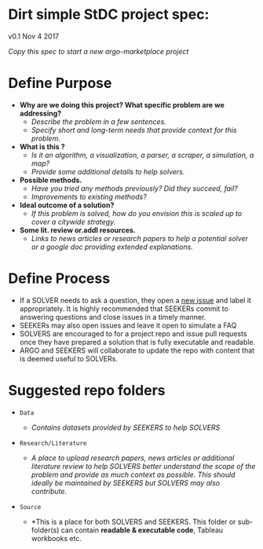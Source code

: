 # Dirt simple StDC project spec:
v0.1 Nov 4 2017

*Copy this spec to start a new argo-marketplace project*
# Define Purpose 

- **Why are we doing this project? What specific problem are we addressing?**
	- *Describe the problem in a few sentences.*
	- *Specify short and long-term needs that provide context for this problem.*
- **What is this ?** 
	- *Is it an algorithm, a visualization, a parser, a scraper, a simulation, a map?*
	- *Provide some additional details to help solvers.*
- **Possible methods.**
	- *Have you tried any methods previously? Did they succeed, fail?*
	- *Improvements to existing methods?*
- **Ideal outcome of a solution?**
	- *If this problem is solved, how do you envision this is scaled up to cover a citywide strategy.*
- **Some lit. review or.addl resources.**
	- *Links to news articles or research papers to help a potential solver or a google doc providing extended explanations.*

# Define Process

- If a SOLVER needs to ask a question, they open a [new issue](https://github.com/argo-marketplace/test-project/issues) and label it appropriately. It is highly recommended that SEEKERs commit to answering questions and close issues in a timely manner.
- SEEKERs may also open issues and leave it open to simulate a FAQ
- SOLVERS are encouraged to for a project repo and issue pull requests once they have prepared a solution that is fully executable and readable.
- ARGO and SEEKERS will collaborate to update the repo with content that is deemed useful to SOLVERs.

# Suggested repo folders
- `Data`
	- *Contains datasets provided by SEEKERS to help SOLVERS*

- `Research/Literature`
	- *A place to upload research papers, news articles or additional literature review to help SOLVERS better understand the scope of the problem and provide as much context as possible. This should ideally be maintained by SEEKERS but SOLVERS may also contribute.*

- `Source`
	- *This is a place for both SOLVERS and SEEKERS. This folder or sub-folder(s) can contain **readable & executable code**, Tableau workbooks etc.

